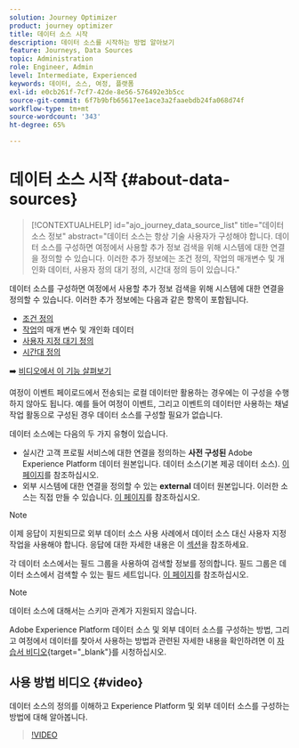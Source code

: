 ```yaml
---
solution: Journey Optimizer
product: journey optimizer
title: 데이터 소스 시작
description: 데이터 소스를 시작하는 방법 알아보기
feature: Journeys, Data Sources
topic: Administration
role: Engineer, Admin
level: Intermediate, Experienced
keywords: 데이터, 소스, 여정, 플랫폼
exl-id: e0cb261f-7cf7-42de-8e56-576492e3b5cc
source-git-commit: 6f7b9bfb65617ee1ace3a2faaebdb24fa068d74f
workflow-type: tm+mt
source-wordcount: '343'
ht-degree: 65%

---
```


# 데이터 소스 시작 {#about-data-sources}

>[!CONTEXTUALHELP]
>id="ajo_journey_data_source_list"
>title="데이터 소스 정보"
>abstract="데이터 소스는 항상 기술 사용자가 구성해야 합니다. 데이터 소스를 구성하면 여정에서 사용할 추가 정보 검색을 위해 시스템에 대한 연결을 정의할 수 있습니다. 이러한 추가 정보에는 조건 정의, 작업의 매개변수 및 개인화 데이터, 사용자 정의 대기 정의, 시간대 정의 등이 있습니다."

데이터 소스를 구성하면 여정에서 사용할 추가 정보 검색을 위해 시스템에 대한 연결을 정의할 수 있습니다. 이러한 추가 정보에는 다음과 같은 항목이 포함됩니다.

* [조건 정의](../building-journeys/condition-activity.md)
* [작업](../action/action.md)의 매개 변수 및 개인화 데이터
* [사용자 지정 대기 정의](../building-journeys/wait-activity.md#custom)
* [시간대 정의](../building-journeys/timezone-management.md)

➡️ [비디오에서 이 기능 살펴보기](#video)

여정이 이벤트 페이로드에서 전송되는 로컬 데이터만 활용하는 경우에는 이 구성을 수행하지 않아도 됩니다. 예를 들어 여정이 이벤트, 그리고 이벤트의 데이터만 사용하는 채널 작업 활동으로 구성된 경우 데이터 소스를 구성할 필요가 없습니다.

데이터 소스에는 다음의 두 가지 유형이 있습니다.

* 실시간 고객 프로필 서비스에 대한 연결을 정의하는 **사전 구성된** Adobe Experience Platform 데이터 원본입니다. 데이터 소스(기본 제공 데이터 소스). [이 페이지](../datasource/adobe-experience-platform-data-source.md)를 참조하십시오.
* 외부 시스템에 대한 연결을 정의할 수 있는 **external** 데이터 원본입니다. 이러한 소스는 직접 만들 수 있습니다. [이 페이지](../datasource/external-data-sources.md)를 참조하십시오.

>[!NOTE]
>
>이제 응답이 지원되므로 외부 데이터 소스 사용 사례에서 데이터 소스 대신 사용자 지정 작업을 사용해야 합니다. 응답에 대한 자세한 내용은 이 [섹션](../action/action-response.md)을 참조하세요.

각 데이터 소스에서는 필드 그룹을 사용하여 검색할 정보를 정의합니다. 필드 그룹은 데이터 소스에서 검색할 수 있는 필드 세트입니다. [이 페이지](../datasource/configure-data-sources.md#define-field-groups)를 참조하십시오.

>[!NOTE]
>
>데이터 소스에 대해서는 스키마 관계가 지원되지 않습니다.

Adobe Experience Platform 데이터 소스 및 외부 데이터 소스를 구성하는 방법, 그리고 여정에서 데이터를 찾아서 사용하는 방법과 관련된 자세한 내용을 확인하려면 이 [자습서 비디오](https://experienceleague.adobe.com/docs/journey-optimizer-learn/tutorials/journey-configuration/configure-data-sources.html?lang=ko){target="_blank"}를 시청하십시오.

## 사용 방법 비디오 {#video}

데이터 소스의 정의를 이해하고 Experience Platform 및 외부 데이터 소스를 구성하는 방법에 대해 알아봅니다.

>[!VIDEO](https://video.tv.adobe.com/v/3416636?captions=kor&quality=12)

